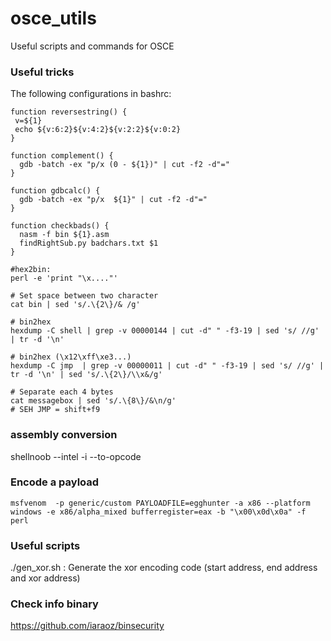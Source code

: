 # osce_utils
Useful scripts and commands for OSCE

### Useful tricks   
The following configurations in bashrc:  
```
function reversestring() {
 v=${1}
 echo ${v:6:2}${v:4:2}${v:2:2}${v:0:2}
}

function complement() {
  gdb -batch -ex "p/x (0 - ${1})" | cut -f2 -d"="
}

function gdbcalc() {
  gdb -batch -ex "p/x  ${1}" | cut -f2 -d"="
}

function checkbads() {
  nasm -f bin ${1}.asm  
  findRightSub.py badchars.txt $1
}  
```  

	#hex2bin:
	perl -e 'print "\x...."'

	# Set space between two character
	cat bin | sed 's/.\{2\}/& /g'

	# bin2hex
	hexdump -C shell | grep -v 00000144 | cut -d" " -f3-19 | sed 's/ //g' | tr -d '\n'

	# bin2hex (\x12\xff\xe3...)
	hexdump -C jmp  | grep -v 00000011 | cut -d" " -f3-19 | sed 's/ //g' | tr -d '\n' | sed 's/.\{2\}/\\x&/g'

    # Separate each 4 bytes
    cat messagebox | sed 's/.\{8\}/&\n/g'
    # SEH JMP = shift+f9 
 
### assembly conversion  
   shellnoob --intel -i --to-opcode
### Encode a payload  
```
msfvenom  -p generic/custom PAYLOADFILE=egghunter -a x86 --platform windows -e x86/alpha_mixed bufferregister=eax -b "\x00\x0d\x0a" -f perl  
```
 ### Useful scripts  
 ./gen_xor.sh   : Generate the xor encoding code (start address, end address and xor address)  
 ### Check info binary 
 https://github.com/iaraoz/binsecurity
    
